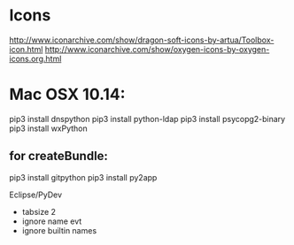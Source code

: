 # Icons
http://www.iconarchive.com/show/dragon-soft-icons-by-artua/Toolbox-icon.html
http://www.iconarchive.com/show/oxygen-icons-by-oxygen-icons.org.html

# Mac OSX 10.14:

pip3 install dnspython
pip3 install python-ldap
pip3 install psycopg2-binary
pip3 install wxPython


## for createBundle:
pip3 install gitpython
pip3 install py2app

Eclipse/PyDev
- tabsize 2
- ignore name evt
- ignore builtin names

